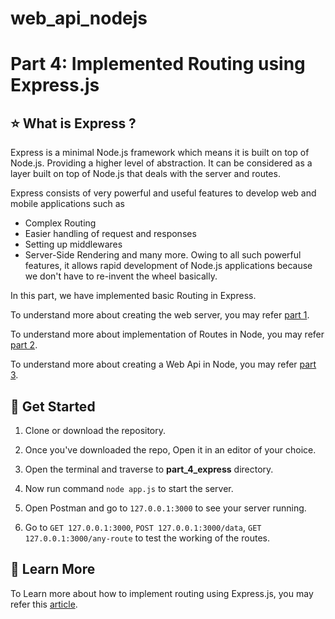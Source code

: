 ﻿# web_api_nodejs

# Part 4: Implemented Routing using Express.js

## ⭐ What is Express ?

Express is a minimal Node.js framework which means it is built on top of Node.js. Providing a higher level of abstraction. It can be considered as a layer built on top of Node.js that deals with the server and routes.

Express consists of very powerful and useful features to develop web and mobile applications such as

- Complex Routing
- Easier handling of request and responses
- Setting up middlewares
- Server-Side Rendering and many more.
  Owing to all such powerful features, it allows rapid development of Node.js applications because we don't have to re-invent the wheel basically.
  <br>

In this part, we have implemented basic Routing in Express.

To understand more about creating the web server, you may refer <a href="https://github.com/OpenGenus/web_api_nodejs/tree/master/part_1">part 1</a>.

To understand more about implementation of Routes in Node, you may refer <a href="https://github.com/OpenGenus/web_api_nodejs/tree/master/part_2">part 2</a>.

To understand more about creating a Web Api in Node, you may refer <a href="https://github.com/OpenGenus/web_api_nodejs/tree/master/part_3">part 3</a>.

## 🚀 Get Started

1. Clone or download the repository.

2. Once you've downloaded the repo, Open it in an editor of your choice.

3. Open the terminal and traverse to **part_4_express** directory.

4. Now run command `node app.js` to start the server.

5. Open Postman and go to `127.0.0.1:3000` to see your server running.

6. Go to `GET 127.0.0.1:3000`, `POST 127.0.0.1:3000/data`, `GET 127.0.0.1:3000/any-route` to test the working of the routes.

## 📝 Learn More

To Learn more about how to implement routing using Express.js, you may refer this <a href="https://iq.opengenus.org/p/20e3950d-43f5-45ce-b2f6-2167c63a601b/"> article</a>.
